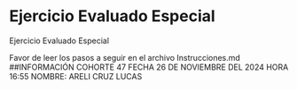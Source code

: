 # Ejercicio Evaluado Especial

Ejercicio Evaluado Especial

Favor de leer los pasos a seguir en el archivo Instrucciones.md
##INFORMACIÓN
COHORTE 47 
FECHA 26 DE NOVIEMBRE DEL 2024
HORA 16:55
NOMBRE: ARELI CRUZ LUCAS

